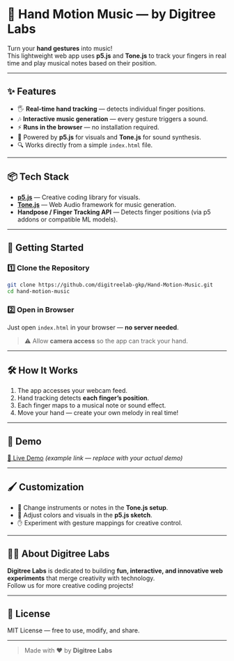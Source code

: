 # 🎵 Hand Motion Music — by Digitree Labs

Turn your **hand gestures** into music!  
This lightweight web app uses **p5.js** and **Tone.js** to track your fingers in real time and play musical notes based on their position.

---

## ✨ Features
- 🖐 **Real-time hand tracking** — detects individual finger positions.
- 🎶 **Interactive music generation** — every gesture triggers a sound.
- ⚡ **Runs in the browser** — no installation required.
- 🎨 Powered by **p5.js** for visuals and **Tone.js** for sound synthesis.
- 🔍 Works directly from a simple `index.html` file.

---

## 📦 Tech Stack
- **[p5.js](https://p5js.org/)** — Creative coding library for visuals.
- **[Tone.js](https://tonejs.github.io/)** — Web Audio framework for music generation.
- **Handpose / Finger Tracking API** — Detects finger positions (via p5 addons or compatible ML models).

---

## 🚀 Getting Started

### 1️⃣ Clone the Repository
```bash
git clone https://github.com/digitreelab-gkp/Hand-Motion-Music.git
cd hand-motion-music
```

### 2️⃣ Open in Browser
Just open `index.html` in your browser — **no server needed**.

> ⚠ Allow **camera access** so the app can track your hand.

---

## 🛠 How It Works
1. The app accesses your webcam feed.
2. Hand tracking detects **each finger’s position**.
3. Each finger maps to a musical note or sound effect.
4. Move your hand — create your own melody in real time!

---

## 🎯 Demo
[🔗 Live Demo](https://scaner-music.vercel.app/) *(example link — replace with your actual demo)*

---

## 🖌 Customization
- 🎵 Change instruments or notes in the **Tone.js setup**.
- 🎨 Adjust colors and visuals in the **p5.js sketch**.
- ✋ Experiment with gesture mappings for creative control.

---

## 🧑‍💻 About Digitree Labs
**Digitree Labs** is dedicated to building **fun, interactive, and innovative web experiments** that merge creativity with technology.  
Follow us for more creative coding projects!

---

## 📜 License
MIT License — free to use, modify, and share.

---

> Made with ❤️ by **Digitree Labs**
